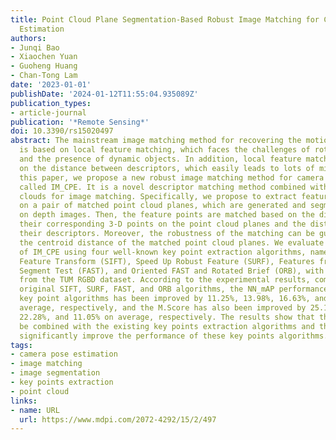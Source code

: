```yaml
---
title: Point Cloud Plane Segmentation-Based Robust Image Matching for Camera Pose
  Estimation
authors:
- Junqi Bao
- Xiaochen Yuan
- Guoheng Huang
- Chan-Tong Lam
date: '2023-01-01'
publishDate: '2024-01-12T11:55:04.935089Z'
publication_types:
- article-journal
publication: '*Remote Sensing*'
doi: 10.3390/rs15020497
abstract: The mainstream image matching method for recovering the motion of the camera
  is based on local feature matching, which faces the challenges of rotation, illumination,
  and the presence of dynamic objects. In addition, local feature matching relies
  on the distance between descriptors, which easily leads to lots of mismatches. In
  this paper, we propose a new robust image matching method for camera pose estimation,
  called IM_CPE. It is a novel descriptor matching method combined with 3-D point
  clouds for image matching. Specifically, we propose to extract feature points based
  on a pair of matched point cloud planes, which are generated and segmented based
  on depth images. Then, the feature points are matched based on the distance between
  their corresponding 3-D points on the point cloud planes and the distance between
  their descriptors. Moreover, the robustness of the matching can be guaranteed by
  the centroid distance of the matched point cloud planes. We evaluate the performance
  of IM_CPE using four well-known key point extraction algorithms, namely Scale-Invariant
  Feature Transform (SIFT), Speed Up Robust Feature (SURF), Features from Accelerated
  Segment Test (FAST), and Oriented FAST and Rotated Brief (ORB), with four sequences
  from the TUM RGBD dataset. According to the experimental results, compared to the
  original SIFT, SURF, FAST, and ORB algorithms, the NN_mAP performance of the four
  key point algorithms has been improved by 11.25%, 13.98%, 16.63%, and 10.53% on
  average, respectively, and the M.Score has also been improved by 25.15%, 23.05%,
  22.28%, and 11.05% on average, respectively. The results show that the IM_CPE can
  be combined with the existing key points extraction algorithms and the IM_CPE can
  significantly improve the performance of these key points algorithms.
tags:
- camera pose estimation
- image matching
- image segmentation
- key points extraction
- point cloud
links:
- name: URL
  url: https://www.mdpi.com/2072-4292/15/2/497
---
```

